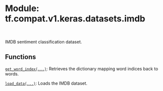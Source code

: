 <div itemscope itemtype="http://developers.google.com/ReferenceObject">
<meta itemprop="name" content="tf.compat.v1.keras.datasets.imdb" />
<meta itemprop="path" content="Stable" />
</div>

# Module: tf.compat.v1.keras.datasets.imdb


<table class="tfo-notebook-buttons tfo-api" align="left">
</table>



IMDB sentiment classification dataset.



## Functions

[`get_word_index(...)`](../../../../../tf/keras/datasets/imdb/get_word_index.md): Retrieves the dictionary mapping word indices back to words.

[`load_data(...)`](../../../../../tf/keras/datasets/imdb/load_data.md): Loads the IMDB dataset.



